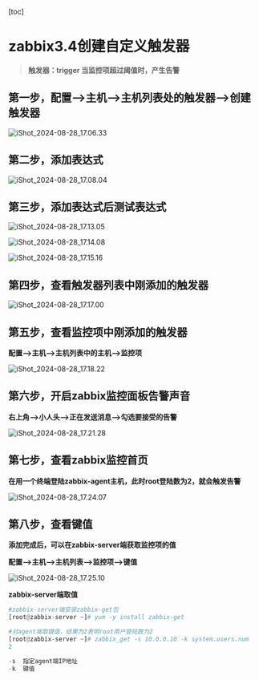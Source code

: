 [toc]



# zabbix3.4创建自定义触发器

> **触发器：trigger	当监控项超过阈值时，产生告警**



## 第一步，配置-->主机-->主机列表处的触发器-->创建触发器

![iShot_2024-08-28_17.06.33](https://raw.githubusercontent.com/pptfz/picgo-images/master/img/iShot_2024-08-28_17.06.33.png)







## 第二步，添加表达式

![iShot_2024-08-28_17.08.04](https://raw.githubusercontent.com/pptfz/picgo-images/master/img/iShot_2024-08-28_17.08.04.png)





## 第三步，添加表达式后测试表达式

![iShot_2024-08-28_17.13.05](https://raw.githubusercontent.com/pptfz/picgo-images/master/img/iShot_2024-08-28_17.13.05.png)







![iShot_2024-08-28_17.14.08](https://raw.githubusercontent.com/pptfz/picgo-images/master/img/iShot_2024-08-28_17.14.08.png)







![iShot_2024-08-28_17.15.16](https://raw.githubusercontent.com/pptfz/picgo-images/master/img/iShot_2024-08-28_17.15.16.png)



## 第四步，查看触发器列表中刚添加的触发器

![iShot_2024-08-28_17.17.00](https://raw.githubusercontent.com/pptfz/picgo-images/master/img/iShot_2024-08-28_17.17.00.png)





## 第五步，查看监控项中刚添加的触发器

**配置-->主机-->主机列表中的主机-->监控项**

![iShot_2024-08-28_17.18.22](https://raw.githubusercontent.com/pptfz/picgo-images/master/img/iShot_2024-08-28_17.18.22.png)





## 第六步，开启zabbix监控面板告警声音

**右上角-->小人头-->正在发送消息-->勾选要接受的告警**

![iShot_2024-08-28_17.21.28](https://raw.githubusercontent.com/pptfz/picgo-images/master/img/iShot_2024-08-28_17.21.28.png)





## 第七步，查看zabbix监控首页

**在用一个终端登陆zabbix-agent主机，此时root登陆数为2，就会触发告警**

![iShot_2024-08-28_17.24.07](https://raw.githubusercontent.com/pptfz/picgo-images/master/img/iShot_2024-08-28_17.24.07.png)





## 第八步，查看键值

**添加完成后，可以在zabbix-server端获取监控项的值**

**配置-->主机-->主机列表-->监控项-->键值**

![iShot_2024-08-28_17.25.10](https://raw.githubusercontent.com/pptfz/picgo-images/master/img/iShot_2024-08-28_17.25.10.png)



**zabbix-server端取值**

```python
#zabbix-server端安装zabbix-get包
[root@zabbix-server ~]# yum -y install zabbix-get

#对agent端取键值，结果为2表明root用户登陆数为2
[root@zabbix-server ~]# zabbix_get -s 10.0.0.10 -k system.users.num
2

-s	指定agent端IP地址
-k	键值
```

